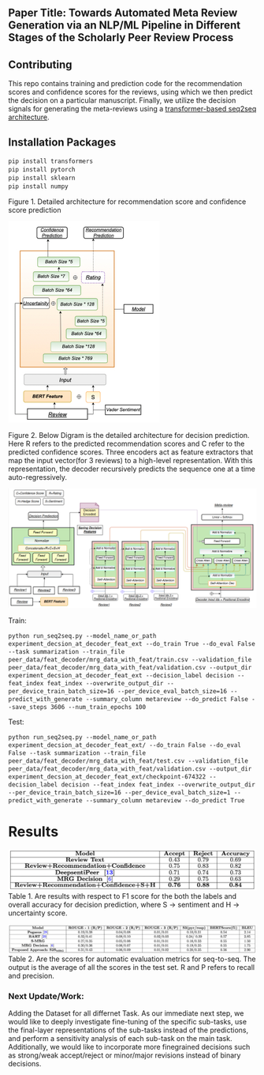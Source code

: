 ## Paper Title: Towards Automated Meta Review Generation via an NLP/ML Pipeline in Different Stages of the Scholarly Peer Review Process

## Contributing
This repo contains training and prediction code for the recommendation scores and confidence scores for the reviews, using which we then predict the decision on a particular manuscript. Finally, we utilize the decision signals for generating the meta-reviews using a [transformer-based seq2seq architecture](https://arxiv.org/abs/1706.03762).

## Installation Packages

```bash
pip install transformers
pip install pytorch
pip install sklearn
pip install numpy
```

Figure 1. Detailed architecture for recommendation score and confidence score prediction

![Figure 1.](https://github.com/anonymous12-lab/seq-to-seq-decision-aware-mrg/blob/main/recommendation_confidence_pred.jpg)


Figure 2. Below Digram is the detailed architecture for decision prediction. Here R refers to the predicted recommendation scores and C refer to the predicted confidence scores. Three encoders act as feature extractors that map the input vector(for 3 reviews) to a high-level representation. With this representation, the decoder recursively predicts the sequence one at a time auto-regressively.

![Figure 2.](https://github.com/anonymous12-lab/seq-to-seq-decision-aware-mrg/blob/main/fig.png)


Train:
```
python run_seq2seq.py --model_name_or_path experiment_decsion_at_decoder_feat_ext --do_train True --do_eval False --task summarization --train_file peer_data/feat_decoder/mrg_data_with_feat/train.csv --validation_file peer_data/feat_decoder/mrg_data_with_feat/validation.csv --output_dir experiment_decsion_at_decoder_feat_ext --decision_label decision --feat_index feat_index --overwrite_output_dir --per_device_train_batch_size=16 --per_device_eval_batch_size=16 --predict_with_generate --summary_column metareview --do_predict False --save_steps 3606 --num_train_epochs 100
```
Test:
```
python run_seq2seq.py --model_name_or_path experiment_decsion_at_decoder_feat_ext/ --do_train False --do_eval False --task summarization --train_file peer_data/feat_decoder/mrg_data_with_feat/test.csv --validation_file peer_data/feat_decoder/mrg_data_with_feat/validation.csv --output_dir experiment_decsion_at_decoder_feat_ext/checkpoint-674322 --decision_label decision --feat_index feat_index --overwrite_output_dir --per_device_train_batch_size=16 --per_device_eval_batch_size=1 --predict_with_generate --summary_column metareview --do_predict True
```

# Results
![Table 1.](https://github.com/anonymous12-lab/seq-to-seq-decision-aware-mrg/blob/main/evaluate_R_C.png)
Table 1. Are results with respect to F1 score for the both the labels and overall accuracy for decision prediction, where S → sentiment and H → uncertainty score.

![Table 2.](https://github.com/anonymous12-lab/seq-to-seq-decision-aware-mrg/blob/main/evaluate_Seq.png)
Table 2. Are the scores for automatic evaluation metrics for seq-to-seq. The output is the average of all the scores in the test set. R and P refers to recall and precision.

### Next Update/Work:
Adding the Dataset for all differnet Task.
As our immediate next step, we would like to deeply investigate fine-tuning of the specific sub-tasks, use the final-layer representations of the sub-tasks instead of the predictions, and perform a sensitivity analysis of each sub-task on the main task. Additionally, we would like to incorporate more finegrained decisions such as strong/weak accept/reject or minor/major revisions instead of binary decisions.
